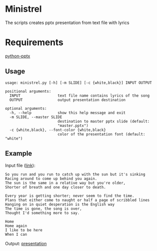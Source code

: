# Ministrel

The scripts creates pptx presentation from text file with lyrics

# Requirements

[python-pptx](https://python-pptx.readthedocs.org/en/latest/user/install.html#install)

## Usage

```
usage: ministrel.py [-h] [-m SLIDE] [-c {white,black}] INPUT OUTPUT

positional arguments:
  INPUT                 text file name contains lyrics of the song
  OUTPUT                output presentation destination

optional arguments:
  -h, --help            show this help message and exit
  -m SLIDE, --master SLIDE
                        destination to master pptx slide (default:
                        "master.pptx")
  -c {white,black}, --font-color {white,black}
                        color of the presentation font (default: "white")
```                        

## Example

Input file ([link](https://raw.githubusercontent.com/Alexey-Abakumkin/Ministrel/master/example/song.txt)):

```
So you run and you run to catch up with the sun but it's sinking
Racing around to come up behind you again.
The sun is the same in a relative way but you're older,
Shorter of breath and one day closer to death.

Every year is getting shorter; never seem to find the time.
Plans that either come to naught or half a page of scribbled lines
Hanging on in quiet desperation is the English way
The time is gone, the song is over,
Thought I'd something more to say.

Home
Home again
I like to be here
When I can
```

Output: [presentation](https://github.com/Alexey-Abakumkin/Ministrel/blob/master/example/time.pptx?raw=true)
